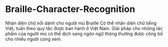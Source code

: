 # Braille-Character-Recognition
Nhận diện chữ nổi dành cho người mù Braille
Có thể nhận diện chữ tiếng Việt, tuân theo quy tắc được ban hành ở Việt Nam. 
Giải pháp cho những tác phẩm của người mù có thể dịch sang ngôn ngữ thông thường được công bố cho nhiều người cùng xem.
